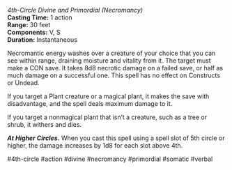 *4th-Circle Divine and Primordial (Necromancy)*  
**Casting Time:** 1 action  
**Range:** 30 feet  
**Components:** V, S  
**Duration:** Instantaneous

Necromantic energy washes over a creature of your choice that you can see within range, draining moisture and vitality from it. The target must make a CON save. It takes 8d8 necrotic damage on a failed save, or half as much damage on a successful one. This spell has no effect on Constructs or Undead.

If you target a Plant creature or a magical plant, it makes the save with disadvantage, and the spell deals maximum damage to it.

If you target a nonmagical plant that isn’t a creature, such as a tree or shrub, it withers and dies.

***At Higher Circles.*** When you cast this spell using a spell slot of 5th circle or higher, the damage increases by 1d8 for each slot above 4th.

#4th-circle #action #divine #necromancy #primordial #somatic #verbal
